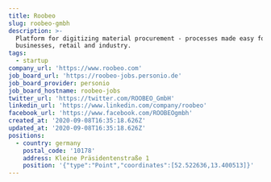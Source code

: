 ```yaml
---
title: Roobeo
slug: roobeo-gmbh
description: >-
  Platform for digitizing material procurement - processes made easy for craft
  businesses, retail and industry.
tags:
  - startup
company_url: 'https://www.roobeo.com'
job_board_url: 'https://roobeo-jobs.personio.de'
job_board_provider: personio
job_board_hostname: roobeo-jobs
twitter_url: 'https://twitter.com/ROOBEO_GmbH'
linkedin_url: 'https://www.linkedin.com/company/roobeo'
facebook_url: 'https://www.facebook.com/ROOBEOgmbh'
created_at: '2020-09-08T16:35:18.626Z'
updated_at: '2020-09-08T16:35:18.626Z'
positions:
  - country: germany
    postal_code: '10178'
    address: Kleine Präsidentenstraße 1
    position: '{"type":"Point","coordinates":[52.522636,13.400513]}'
---
```


